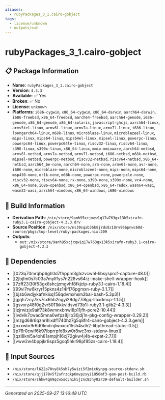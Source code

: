 ```yaml
---
aliases:
  - rubyPackages_3_1.cairo-gobject
tags:
  - license/unknown
  - outputs/out
---
```


# rubyPackages_3_1.cairo-gobject

## 📋 Package Information

- **Name**: `rubyPackages_3_1.cairo-gobject`
- **Version**: `4.3.3`
- **Available**: ✅ Yes
- **Broken**: ✅ No
- **License**: `unknown`
- **Platforms**: `i686-cygwin`, `x86_64-cygwin`, `x86_64-darwin`, `aarch64-darwin`, `i686-freebsd`, `x86_64-freebsd`, `aarch64-freebsd`, `aarch64-genode`, `i686-genode`, `x86_64-genode`, `x86_64-solaris`, `javascript-ghcjs`, `aarch64-linux`, `armv5tel-linux`, `armv6l-linux`, `armv7a-linux`, `armv7l-linux`, `i686-linux`, `loongarch64-linux`, `m68k-linux`, `microblaze-linux`, `microblazeel-linux`, `mips-linux`, `mips64-linux`, `mips64el-linux`, `mipsel-linux`, `powerpc-linux`, `powerpc64-linux`, `powerpc64le-linux`, `riscv32-linux`, `riscv64-linux`, `s390-linux`, `s390x-linux`, `x86_64-linux`, `mmix-mmixware`, `aarch64-netbsd`, `armv6l-netbsd`, `armv7a-netbsd`, `armv7l-netbsd`, `i686-netbsd`, `m68k-netbsd`, `mipsel-netbsd`, `powerpc-netbsd`, `riscv32-netbsd`, `riscv64-netbsd`, `x86_64-netbsd`, `aarch64_be-none`, `aarch64-none`, `arm-none`, `armv6l-none`, `avr-none`, `i686-none`, `microblaze-none`, `microblazeel-none`, `mips-none`, `mips64-none`, `msp430-none`, `or1k-none`, `m68k-none`, `powerpc-none`, `powerpcle-none`, `riscv32-none`, `riscv64-none`, `rx-none`, `s390-none`, `s390x-none`, `vc4-none`, `x86_64-none`, `i686-openbsd`, `x86_64-openbsd`, `x86_64-redox`, `wasm64-wasi`, `wasm32-wasi`, `aarch64-windows`, `x86_64-windows`, `i686-windows`

## 🔧 Build Information

- **Derivation Path**: `/nix/store/9anh95xcjxqw1q17w763gx13k5xirafn-ruby3.1-cairo-gobject-4.3.3.drv`
- **Source Position**: `/nix/store/ns30sqxb36k8jrds8z18rv96bpnwc60d-source/pkgs/top-level/ruby-packages.nix:209`
- **Outputs**:
  - `out`:  `/nix/store/9anh95xcjxqw1q17w763gx13k5xirafn-ruby3.1-cairo-gobject-4.3.3`

## 🔗 Dependencies

- [[023q70mrqbp6gh0d7fhppm3glxzvcwhl-libsysprof-capture-48.0]]
- [[2jbjfm0s7c03a7mylffys7n228vs64rz-make-shell-wrapper-hook]]
- [[7zff23l30f53gx8shcjzmgvhf8fkjclp-ruby3.1-cairo-1.18.4]]
- [[99vl7rw6kryr15pkns4z14ifl76pgmxn-ruby-3.1.7]]
- [[bjsb6wdjykafnkixq156qdvmxhsm2bai-bash-5.3p3]]
- [[gjqh7zcy7ks7sx6hb2ngyi29dg77i8gq-libxdmcp-1.1.5]]
- [[gsvxrz48f0g2vr5011kkkvldsvd73b1l-ruby3.1-glib2-4.3.3]]
- [[izjrwizjx9aif73k8wmnxbnwl8p11jfh-pcre2-10.44]]
- [[lvdvlk7cwad5mna0wfpz8jllb30jdj1n-pkg-config-wrapper-0.29.2]]
- [[mzgd68r6qznrihixdf1740hz7g5q8fr4-cairo-gobject-4.3.3.gem]]
- [[nxxwbr9r6d0lmdinjlwnxcx15sh4sdh2-libpthread-stubs-0.5]]
- [[p76r0cwlf6k97ibprrpfd8xw0r8wc3nx-stdenv-linux]]
- [[qzl8kni5a4xh81ampjh16cj72gkw4j4b-expat-2.7.1]]
- [[vww2w4bppjkr8spz5gcq5hkr98pf85zs-cairo-1.18.4]]

## 📁 Input Sources

- `/nix/store/l622p70vy8k5sh7y5wizi5f2mic6ynpg-source-stdenv.sh`
- `/nix/store/qjj178v5f2afrzqkp6mvpzsyi1856mf3-gem-post-build.rb`
- `/nix/store/shkw4qm9qcw5sc5n1k5jznc83ny02r39-default-builder.sh`

---
*Generated on 2025-09-27 13:16:48 UTC*

